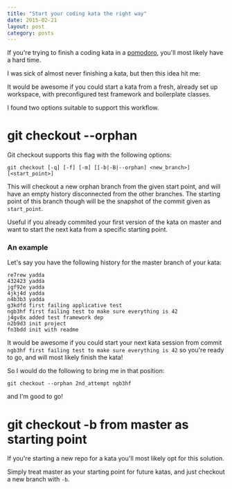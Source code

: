 ```yaml
---
title: "Start your coding kata the right way"
date: 2015-02-21
layout: post
category: posts
---
```


If you're trying to finish a coding kata in a [pomodoro](https://pomodoro.cc/), you'll most likely have a hard time.

I was sick of almost never finishing a kata, but then this idea hit me:

It would be awesome if you could start a kata from a fresh, already set up workspace, with preconfigured test framework and boilerplate classes.

I found two options suitable to support this workflow.

# git checkout --orphan

Git checkout supports this flag with the following options:

```
git checkout [-q] [-f] [-m] [[-b|-B|--orphan] <new_branch>] [<start_point>]
```

This will checkout a new orphan branch from the given start point, and will have an empty history disconnected from the other branches.
The starting point of this branch though will be the snapshot of the commit given as `start_point`.


Useful if you already commited your first version of the kata on master and want to start the next kata from a specific starting point.

### An example

Let's say you have the following history for the master branch of your kata:

```
re7rew yadda
432423 yadda
jgf92e yadda
4jkj4d yadda
n4b3b3 yadda
g3kdfd first failing applicative test
ngb3hf first failing test to make sure everything is 42
j4gv8x added test framework dep
n2b9d3 init project
fn3bdd init with readme
```


It would be awesome if you could start your next kata session from commit `ngb3hf first failing test to make sure everything is 42` so you're ready to go, and will most likely finish the kata!

So I would do the following to bring me in that position:

```
git checkout --orphan 2nd_attempt ngb3hf
```

and I'm good to go!




# git checkout -b from master as starting point

If you're starting a new repo for a kata you'll most likely opt for this solution.

Simply treat master as your starting point for future katas, and just checkout a new branch with `-b`.
